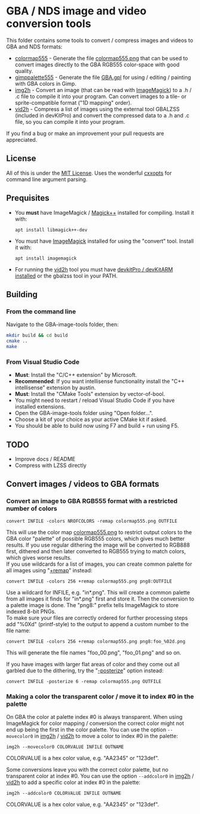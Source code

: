 # GBA / NDS image and video conversion tools

This folder contains some tools to convert / compress images and videos to GBA and NDS formats:  

* [colormap555](colormap555.cpp) - Generate the file [colormap555.png](colormap555.png) that can be used to convert images directly to the GBA RGB555 color-space with good quality.
* [gimppalette555](gimppalette555.cpp) - Generate the file [GBA.gpl](GBA.gpl) for using / editing / painting with GBA colors in Gimp.
* [img2h](img2h.cpp) - Convert an image (that can be read with [ImageMagick](https://imagemagick.org/index.php)) to a .h / .c file to compile it into your program. Can convert images to a tile- or sprite-compatible format ("1D mapping" order).
* [vid2h](vid2h.cpp) - Compress a list of images using the external tool GBALZSS (included in devKitPro) and convert the compressed data to a .h and .c file, so you can compile it into your program.

If you find a bug or make an improvement your pull requests are appreciated.

## License

All of this is under the [MIT License](LICENSE). Uses the wonderful [cxxopts](https://github.com/jarro2783/cxxopts) for command line argument parsing.

## Prequisites

* You **must** have ImageMagick / [Magick++](https://imagemagick.org/script/magick++.php) installed for compiling. Install it with:

  ```apt install libmagick++-dev```

* You must have [ImageMagick](https://imagemagick.org/index.php) installed for using the "convert" tool. Install it with:

  ```apt install imagemagick```

* For running the [vid2h](vid2h.cpp) tool you must have [devkitPro / devKitARM](https://devkitpro.org) [installed](https://devkitpro.org/wiki/Getting_Started) or the gbalzss tool in your PATH.

## Building

### From the command line

Navigate to the GBA-image-tools folder, then:

```sh
mkdir build && cd build
cmake ..
make
```

### From Visual Studio Code

* **Must**: Install the "C/C++ extension" by Microsoft.
* **Recommended**: If you want intellisense functionality install the "C++ intellisense" extension by austin.
* **Must**: Install the "CMake Tools" extension by vector-of-bool.
* You might need to restart / reload Visual Studio Code if you have installed extensions.
* Open the GBA-image-tools folder using "Open folder...".
* Choose a kit of your choice as your active CMake kit if asked.
* You should be able to build now using F7 and build + run using F5.

## TODO

* Improve docs / README
* Compress with LZSS directly

## Convert images / videos to GBA formats

### Convert an image to GBA RGB555 format with a restricted number of colors

```convert INFILE -colors NROFCOLORS -remap colormap555.png OUTFILE```

This will use the color map [colormap555.png](colormap555.png) to restrict output colors to the GBA color "palette" of possible RGB555 colors, which gives much better results. If you use regular dithering the image will be converted to RGB888 first, dithered and then later converted to RGB555 trying to match colors, which gives worse results.  
If you use wildcards for a list of images, you can create common palette for all images using "[+remap](https://www.imagemagick.org/script/command-line-options.php?#remap)" instead:

```convert INFILE -colors 256 +remap colormap555.png png8:OUTFILE```

Use a wildcard for INFILE, e.g. "in*.png". This will create a common palette from all images it finds for "in*.png" first and store it. Then the conversion to a palette image is done. The "png8:" prefix tells ImageMagick to store indexed 8-bit PNGs.  
To make sure your files are correctly ordered for further processing steps add "%0Xd" (printf-style) to the output to append a custom number to the file name:

```convert INFILE -colors 256 +remap colormap555.png png8:foo_%02d.png```

This will generate the file names "foo_00.png", "foo_01.png" and so on.

If you have images with larger flat areas of color and they come out all garbled due to the dithering, try the "[-posterize](https://www.imagemagick.org/script/command-line-options.php?#posterize)" option instead:

```convert INFILE -posterize 6 -remap colormap555.png OUTFILE```

### Making a color the transparent color / move it to index #0 in the palette

On GBA the color at palette index #0 is always transparent. When using ImageMagick for color mapping / conversion the correct color might not end up being the first in the color palette. You can use the option ```--movecolor0``` in [img2h](img2h.cpp) / [vid2h](vid2h.cpp) to move a color to index #0 in the palette:

```img2h --movecolor0 COLORVALUE INFILE OUTNAME```

COLORVALUE is a hex color value, e.g. "AA2345" or "123def".

Some conversions leave you with the correct color palette, but no transparent color at index #0. You can use the option ```--addcolor0``` in [img2h](img2h.cpp) / [vid2h](vid2h.cpp) to add a specific color at index #0 in the palette:

```img2h --addcolor0 COLORVALUE INFILE OUTNAME```

COLORVALUE is a hex color value, e.g. "AA2345" or "123def".
